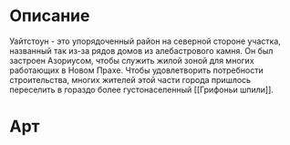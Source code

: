 # Описание
Уайтстоун - это упорядоченный район на северной стороне участка, названный так из-за рядов домов из алебастрового камня. Он был застроен Азориусом, чтобы служить жилой зоной для многих работающих в Новом Прахе. Чтобы удовлетворить потребности строительства, многих жителей этой части города пришлось переселить в гораздо более густонаселенный [[Грифоньи шпили]].
# Арт
